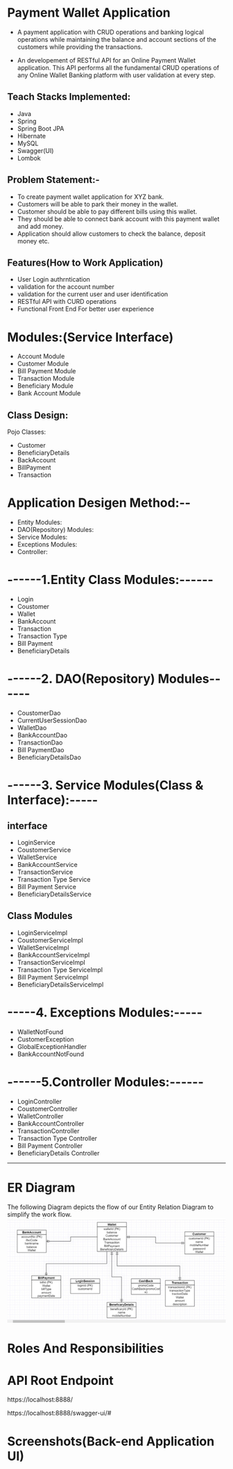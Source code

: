 # Payment Wallet Application
- A payment application with CRUD operations and banking logical operations while maintaining the balance and account sections of the customers while providing the transactions.

- An developement of RESTful API for an Online Payment Wallet application. This API performs all the fundamental CRUD operations of any Online Wallet Banking platform with user validation at every step.

## Teach Stacks Implemented:
- Java
- Spring
- Spring Boot JPA
- Hibernate
- MySQL
- Swagger(UI)
- Lombok


## Problem Statement:-
- To create payment wallet application for XYZ bank. 
- Customers will be able to park their money in the wallet.
- Customer should be able to pay different bills using this wallet.
- They should be able to connect bank account with this payment wallet and add money. 
- Application should allow customers to check the balance, deposit money etc.

## Features(How to Work Application)
- User Login authrntication
- validation for the account number
- validation for the current user and user identification
- RESTful API with CURD operations
- Functional Front End For better user experience

# Modules:(Service Interface)
-	Account Module
-	Customer Module
-	Bill Payment Module
-	Transaction Module
-	Beneficiary Module
-	Bank Account Module

## Class Design:
Pojo Classes:
- Customer
- BeneficiaryDetails
- BackAccount
- BillPayment
- Transaction

# Application Desigen Method:--
- Entity Modules:
- DAO(Repository) Modules:
- Service Modules:
- Exceptions Modules:
- Controller:

# ------1.Entity Class Modules:------
- Login
- Coustomer
- Wallet
- BankAccount
- Transaction
- Transaction Type
- Bill Payment
- BeneficiaryDetails

# ------2. DAO(Repository) Modules------
- CoustomerDao
- CurrentUserSessionDao
- WalletDao
- BankAccountDao
- TransactionDao
- Bill PaymentDao
- BeneficiaryDetailsDao

# ------3. Service Modules(Class & Interface):-----
## interface 
- LoginService
- CoustomerService
- WalletService
- BankAccountService
- TransactionService
- Transaction Type Service
- Bill Payment Service
- BeneficiaryDetailsService

## Class Modules
- LoginServiceImpl
- CoustomerServiceImpl
- WalletServiceImpl
- BankAccountServiceImpl
- TransactionServiceImpl
- Transaction Type ServiceImpl
- Bill Payment ServiceImpl
- BeneficiaryDetailsServiceImpl

# -----4. Exceptions Modules:-----
- WalletNotFound
- CustomerException
- GlobalExceptionHandler
- BankAccountNotFound

# ------5.Controller Modules:------
- LoginController
- CoustomerController
- WalletController
- BankAccountController
- TransactionController
- Transaction Type Controller
- Bill Payment Controller
- BeneficiaryDetails Controller
 -----------------
# ER Diagram
The following Diagram depicts the flow of our Entity Relation Diagram to simplify the work flow.
![Swagger UI - Google Chrome 03-10-2022 09_20_51](https://github.com/nitish906/Payment-Wallet-Application/blob/main/PaymentApplication.jpeg)

# Roles And Responsibilities



# API Root Endpoint

 https://localhost:8888/
 
 https://localhost:8888/swagger-ui/#


# Screenshots(Back-end Application UI)
